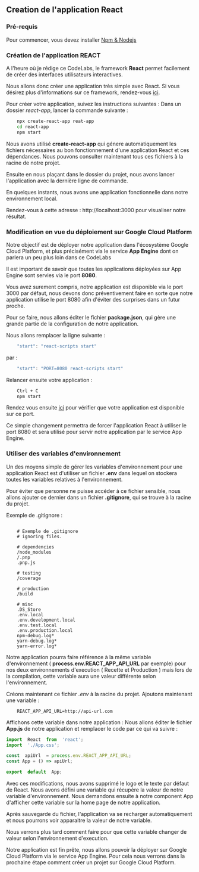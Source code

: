 ## Creation de l'application React

### Pré-requis
Pour commencer, vous devez installer [Npm & Nodejs](https://docs.npmjs.com/downloading-and-installing-node-js-and-npm)

### Création de l'application REACT

A l'heure où je rédige ce CodeLabs, le framework **React** permet facilement de créer des interfaces utilisateurs interactives.

Nous allons donc créer une application très simple avec React.
Si vous désirez plus d'informations sur ce framework, rendez-vous [ici](https://fr.reactjs.org/).

Pour créer votre application, suivez les instructions suivantes :
Dans un dossier *react-app*, lancer la commande suivante :
```bash
	npx create-react-app reat-app
	cd react-app
	npm start
```
Nous avons utilisé **create-react-app** qui génere automatiquement les fichiers nécessaires au bon fonctionnement d'une application React et ces dépendances. Nous pouvons consulter maintenant tous ces fichiers à la racine de notre projet.

Ensuite en nous plaçant dans le dossier du projet, nous avons lancer l'application avec la dernière ligne de commande.

En quelques instants, nous avons une application fonctionnelle dans notre environnement local.

Rendez-vous à cette adresse : http://localhost:3000 pour visualiser notre résultat.

### Modification en vue du déploiement sur Google Cloud Platform

Notre objectif est de déployer notre application dans l'écosystème Google Cloud Platform, et plus précisément via le service **App Engine** dont on parlera un peu plus loin dans ce CodeLabs

Il est important de savoir que toutes les applications déployées sur App Engine sont servies via le port **8080**.

Vous avez surement compris, notre application est disponible via le port 3000 par défaut, nous devons donc préventivement faire en sorte que notre application utilise le port 8080 afin d'éviter des surprises dans un futur proche.

Pour se faire, nous allons éditer le fichier **package.json**, qui gère une grande partie de la configuration de notre application.

Nous allons remplacer la ligne suivante :
```js
	"start": "react-scripts start"
```
par :
```js
	"start": "PORT=8080 react-scripts start"
```
Relancer ensuite votre application :
```bash
	Ctrl + C
	npm start
```
Rendez vous ensuite [ici](http://localhost:8080) pour vérifier que votre application est disponible sur ce port.

Ce simple changement permettra de forcer l'application React à utiliser le port 8080 et sera utilisé pour servir notre application par le service App Engine.

### Utiliser des variables d'environnement

Un des moyens simple de gérer les variables d'environnement pour une application React est d'utiliser un fichier **.env** dans lequel on stockera toutes les variables relatives à l'environnement.

Pour éviter que personne ne puisse accéder à ce fichier sensible, nous allons ajouter ce dernier dans un fichier **.gitignore**, qui se trouve à la racine du projet.

Exemple de .gitignore :
```
	
	# Exemple de .gitignore
	# ignoring files.

	# dependencies
	/node_modules
	/.pnp
	.pnp.js

	# testing
	/coverage

	# production
	/build

	# misc
	.DS_Store
	.env.local
	.env.development.local
	.env.test.local
	.env.production.local
	npm-debug.log*
	yarn-debug.log*
	yarn-error.log*

```
Notre application pourra faire référence à la même variable d'environnement ( **process.env.REACT_APP_API_URL** par exemple) pour nos deux environnements d'execution ( Recette et Production ) mais lors de la compilation, cette variable aura une valeur différente selon l'environnement.

Créons maintenant ce fichier *.env* à la racine du projet.
Ajoutons maintenant une variable :

```
	REACT_APP_API_URL=http://api-url.com
```

Affichons cette variable dans notre application :
Nous allons éditer le fichier **App.js** de notre application et remplacer le code par ce qui va suivre :

```js
import  React  from  'react';
import  './App.css';

const  apiUrl  = process.env.REACT_APP_API_URL;
const App = () => apiUrl;

export  default  App;
```

Avec ces modifications, nous avons supprimé le logo et le texte par défaut de React.
Nous avons défini une variable qui récupère la valeur de notre variable d'environnement.
Nous demandons ensuite à notre component App d'afficher cette variable sur la home page de notre application.

Après sauvegarde du fichier, l'application va se recharger automatiquement et nous pourrons voir apparaitre la valeur de notre variable.

Nous verrons plus tard comment faire pour que cette variable changer de valeur selon l'environnement d'execution.

Notre application est fin prête, nous allons pouvoir la déployer sur Google Cloud Platform via le service App Engine.
Pour cela nous verrons dans la prochaine étape comment créer un projet sur Google Cloud Platform.
